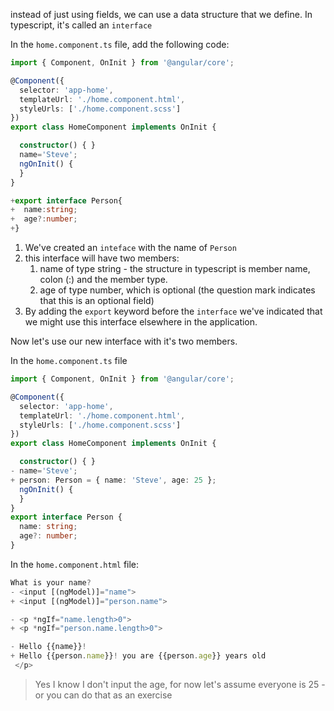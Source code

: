 
instead of just using fields, we can use a data structure that we define. In typescript, it's called an `interface`

In the `home.component.ts` file, add the following code:
```ts
import { Component, OnInit } from '@angular/core';

@Component({
  selector: 'app-home',
  templateUrl: './home.component.html',
  styleUrls: ['./home.component.scss']
})
export class HomeComponent implements OnInit {

  constructor() { }
  name='Steve';
  ngOnInit() {
  }
}

+export interface Person{
+  name:string;
+  age?:number;
+}
```

1. We've created an `inteface` with the name of `Person`
2. this interface will have two members:
    1. name of type string - the structure in typescript is member name, colon (:) and the member type.
    2. age of type number, which is optional (the question mark indicates that this is an optional field)
3. By adding the `export` keyword before the `interface` we've indicated that we might use this interface elsewhere in the application.

Now let's use our new interface with it's two members.

In the `home.component.ts` file
```ts
import { Component, OnInit } from '@angular/core';

@Component({
  selector: 'app-home',
  templateUrl: './home.component.html',
  styleUrls: ['./home.component.scss']
})
export class HomeComponent implements OnInit {

  constructor() { }
- name='Steve';
+ person: Person = { name: 'Steve', age: 25 };
  ngOnInit() {
  }
}
export interface Person {
  name: string;
  age?: number;
} 
```

In the `home.component.html` file:
```ts
What is your name?
- <input [(ngModel)]="name">
+ <input [(ngModel)]="person.name">

- <p *ngIf="name.length>0">
+ <p *ngIf="person.name.length>0">

- Hello {{name}}!
+ Hello {{person.name}}! you are {{person.age}} years old
 </p>
```
> Yes I know I don't input the age, for now let's assume everyone is 25 - or you can do that as an exercise
